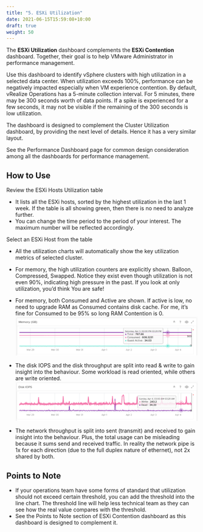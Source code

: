 ```yaml
---
title: "5. ESXi Utilization"
date: 2021-06-15T15:59:08+10:00
draft: true
weight: 50
---
```


The **ESXi Utilization** dashboard complements the **ESXi Contention** dashboard. Together, their goal is to help VMware Administrator in performance management. 

Use this dashboard to identify vSphere clusters with high utilization in a selected data center. When utilization exceeds 100%, performance can be negatively impacted especially when VM experience contention. By default, vRealize Operations has a 5-minute collection interval. For 5 minutes, there may be 300 seconds worth of data points. If a spike is experienced for a few seconds, it may not be visible if the remaining of the 300 seconds is low utilization.

The dashboard is designed to complement the Cluster Utilization dashboard, by providing the next level of details. Hence it has a very similar layout.

See the Performance Dashboard page for common design consideration among all the dashboards for performance management. 

## How to Use

Review the ESXi Hosts Utilization table
- It lists all the ESXi hosts, sorted by the highest utilization in the last 1 week. If the table is all showing green, then there is no need to analyze further.
- You can change the time period to the period of your interest. The maximum number will be reflected accordingly. 

Select an ESXi Host from the table
- All the utilization charts will automatically show the key utilization metrics of selected cluster.
- For memory, the high utilization counters are explicitly shown. Balloon, Compressed, Swapped. Notice they exist even though utilization is not even 90%, indicating high pressure in the past. If you look at only utilization, you’d think You are safe! 
- For memory, both Consumed and Active are shown. If active is low, no need to upgrade RAM as Consumed contains disk cache. For me, it’s fine for Consumed to be 95% so long RAM Contention is 0.
![](3.2.5-fig-1.png)

- The disk IOPS and the disk throughput are split into read & write to gain insight into the behaviour. Some workload is read oriented, while others are write oriented.
 ![](3.2.5-fig-2.png)

- The network throughput is split into sent (transmit) and received to gain insight into the behaviour. Plus, the total usage can be misleading because it sums send and received traffic. In reality the network pipe is 1x for each direction (due to the full duplex nature of ethernet), not 2x shared by both.

## Points to Note
- If your operations team have some forms of standard that utilization should not exceed certain threshold, you can add the threshold into the line chart. The threshold line will help less technical team as they can see how the real value compares with the threshold.
- See the Points to Note section of ESXi Contention dashboard as this dashboard is designed to complement it.